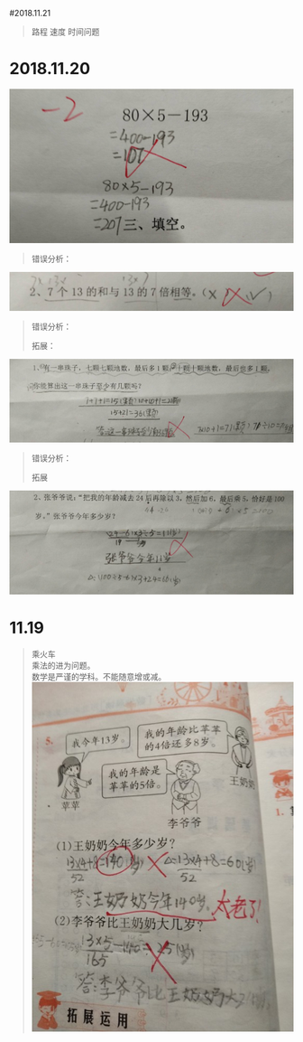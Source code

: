 #2018.11.21
>路程 速度 时间问题

# 2018.11.20

![](/assets/20181120.jpg)

> 错误分析：

![](/assets/20181120_2.jpg)

> 错误分析：
>
> 拓展：

![](/assets/20181120_3.jpg)

> 错误分析：
>
> 拓展

![](/assets/20181120_4.jpg)

# 11.19

> 乘火车  
> 乘法的进为问题。  
> 数学是严谨的学科。不能随意增或减。  
> ![](/assets/IMG_1.jpg)  



